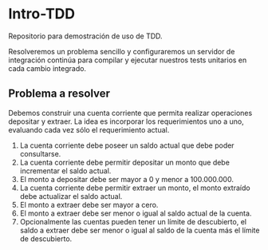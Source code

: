 # Intro-TDD
Repositorio para demostración de uso de TDD.

Resolveremos un problema sencillo y configuraremos un servidor de integración continúa para compilar y ejecutar nuestros tests unitarios en cada cambio integrado.

## Problema a resolver
Debemos construir una cuenta corriente que permita realizar operaciones depositar y extraer.
La idea es incorporar los requerimientos uno a uno, evaluando cada vez sólo el requerimiento actual.
1. La cuenta corriente debe poseer un saldo actual que debe poder consultarse.
2. La cuenta corriente debe permitir depositar un monto que debe incrementar el saldo actual.
3. El monto a depositar debe ser mayor a 0 y menor a 100.000.000.
4. La cuenta corriente debe permitir extraer un monto, el monto extraído debe actualizar el saldo actual.
5. El monto a extraer debe ser mayor a cero.
6. El monto a extraer debe ser menor o igual al saldo actual de la cuenta.
7. Opcionalmente las cuentas pueden tener un límite de descubierto, el saldo a extraer debe ser menor o igual al saldo de la cuenta más el límite de descubierto.


